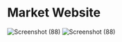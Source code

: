 # Market Website
![Screenshot (88)](https://user-images.githubusercontent.com/110123115/234265762-cf1513dc-b509-47c1-b017-da753b20ef3b.png)
![Screenshot (88)](https://user-images.githubusercontent.com/110123115/234265788-305f3a36-ff7d-4da2-8f85-24c3516b2bc9.png)
